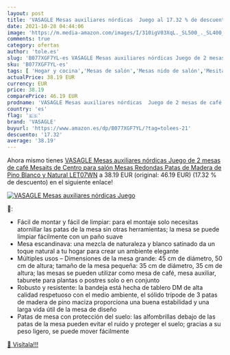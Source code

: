 ```yaml
---
layout: post
title: 'VASAGLE Mesas auxiliares nórdicas  Juego al 17.32 % de descuento'
date: 2021-10-28 04:44:06
image: 'https://m.media-amazon.com/images/I/310igV03XqL._SL500_._SL400_.jpg'
comments: true
category: ofertas
author: 'tole.es'
slug: 'B077XGF7YL-es VASAGLE Mesas auxiliares nórdicas Juego de 2 mesas de café...'
sku: 'B077XGF7YL-es'
tags: [ 'Hogar y cocina','Mesas de salón','Mesas nido de salón','Mesitas de salón para el café','Muebles de hogar','Muebles de salón','café','vasagle', ]
actualPrice: 38.19 EUR
currency: EUR
price: 38.19
comparePrice: 46.19 EUR
prodname: 'VASAGLE Mesas auxiliares nórdicas  Juego de 2 mesas de café  Mesaits de Centro para salón  Mesas Redondas  Patas de Madera de Pino  Blanco y Natural LET07WN'
country: 'es'
flag: '🇪🇸'
brand: 'VASAGLE'
buyurl: 'https://www.amazon.es/dp/B077XGF7YL/?tag=tolees-21'
descuento: '17.32'
average: '38.19'
---
```


Ahora mismo tienes [VASAGLE Mesas auxiliares nórdicas  Juego de 2 mesas de café  Mesaits de Centro para salón  Mesas Redondas  Patas de Madera de Pino  Blanco y Natural LET07WN](https://www.amazon.es/dp/B077XGF7YL/?tag=tolees-21) a 38.19 EUR (original: 46.19 EUR) (17.32 %  de descuento) en el siguiente enlace!

[![VASAGLE Mesas auxiliares nórdicas  Juego](https://m.media-amazon.com/images/I/310igV03XqL._SL500_._SL400_.jpg)](https://www.amazon.es/dp/B077XGF7YL/?tag=tolees-21)

🔎:

- Fácil de montar y fácil de limpiar: para el montaje solo necesitas atornillar las patas de la mesa sin otras herramientas; la mesa se puede limpiar fácilmente con un paño suave
- Mesa escandinava: una mezcla de naturaleza y blanco satinado da un toque natural a tu hogar para crear un ambiente elegante
- Múltiples usos – Dimensiones de la mesa grande: 45 cm de diámetro, 50 cm de altura; tamaño de la mesa pequeña: 35 cm de diámetro, 35 cm de altura; las mesas se pueden utilizar como mesa de café, mesa auxiliar, taburete para plantas o postres solo o en conjunto
- Robusto y resistente: la bandeja está hecha de tablero DM de alta calidad respetuoso con el medio ambiente, el sólido trípode de 3 patas de madera de pino maciza proporciona una buena estabilidad y una larga vida útil de la mesa de diseño
- Patas de mesa con protección del suelo: las alfombrillas debajo de las patas de la mesa pueden evitar el ruido y proteger el suelo; gracias a su peso ligero, se puede mover fácilmente

[🛒 Visítala!!!](https://www.amazon.es/dp/B077XGF7YL/?tag=tolees-21)
